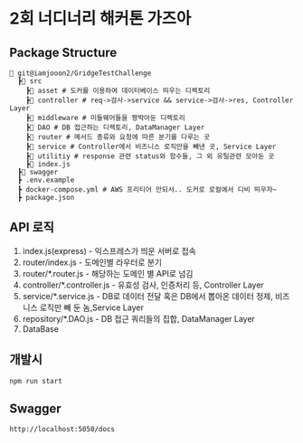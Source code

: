 # 2회 너디너리 해커톤 가즈아
## Package Structure
```
📂 git@iamjooon2/GridgeTestChallenge
  ┣📂 src
    ┣📂 asset # 도커를 이용하여 데이터베이스 띄우는 디렉토리 
    ┣📂 controller # req->검사->service && service->검사->res, Controller Layer
    ┣📂 middleware # 미들웨어들을 짱박아둔 디렉토리
    ┣📂 DAO # DB 접근하는 디렉토리, DataManager Layer
    ┣📂 router # 메서드 종류와 요청에 따른 분기를 다루는 곳
    ┣📂 service # Controller에서 비즈니스 로직만을 빼낸 곳, Service Layer
    ┣📂 utilitiy # response 관련 status와 함수들, 그 외 유틸관련 모아둔 곳
    ┣📜 index.js 
  ┣📂 swagger
  ┣ .env.example 
  ┣ docker-compose.yml # AWS 프리티어 안되서.. 도커로 로컬에서 디비 띄우자~
  ┣ package.json 

```
## API 로직

1. index.js(express) - 익스프레스가 띄운 서버로 접속
2. router/index.js - 도메인별 라우터로 분기
3. router/*.router.js - 해당하는 도메인 별 API로 넘김
4. controller/*.controller.js - 유효성 검사, 인증처리 등, Controller Layer
5. service/*.service.js - DB로 데이터 전달 혹은 DB에서 뽑아온 데이터 정제, 비즈니스 로직만 빼 둔 놈,Service Layer
6. repository/*.DAO.js - DB 접근 쿼리들의 집합, DataManager Layer
7. DataBase

## 개발시
```
npm run start
```

##  Swagger
```
http://localhost:5050/docs
```
